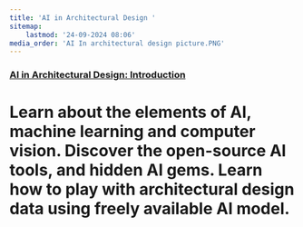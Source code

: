 ```yaml
---
title: 'AI in Architectural Design '
sitemap:
    lastmod: '24-09-2024 08:06'
media_order: 'AI In architectural design picture.PNG'
---
```


### [AI in Architectural Design: Introduction](https://online-learning.tudelft.nl/courses/ai-in-architectural-design/)

# Learn about the elements of AI, machine learning and computer vision. Discover the open-source AI tools, and hidden AI gems. Learn how to play with architectural design data using freely available AI model.